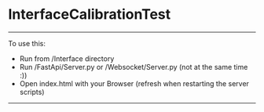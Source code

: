 # InterfaceCalibrationTest

---

To use this:
- Run from /Interface directory
- Run /FastApi/Server.py or /Websocket/Server.py (not at the same time :))
- Open index.html with your Browser (refresh when restarting the server scripts)
---
